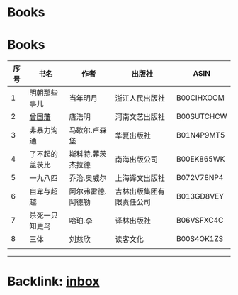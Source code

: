 # Books


# Books

| 序号 | 书名             | 作者              | 出版社                   | ASIN       |
|------|------------------|-------------------|--------------------------|------------|
| 1    | 明朝那些事儿     | 当年明月          | 浙江人民出版社           | B00CIHXOOM |
| 2    | [曾国藩](曾国藩) | 唐浩明            | 河南文艺出版社           | B00SUTCHCW |
| 3    | 非暴力沟通       | 马歇尔.卢森堡     | 华夏出版社               | B01N4P9MT5 |
| 4    | 了不起的盖茨比   | 斯科特.菲茨杰拉德 | 南海出版公司             | B00EK865WK |
| 5    | 一九八四         | 乔治.奥威尔       | 上海译文出版社           | B072V78NP4 |
| 6    | 自卑与超越       | 阿尔弗雷德.阿德勒 | 吉林出版集团有限责任公司 | B013GD8VEY |
| 7    | 杀死一只知更鸟   | 哈珀.李           | 译林出版社               | B06VSFXC4C |
| 8    | 三体             | 刘慈欣            | 读客文化                 | B00S4OK1ZS |
|      |                  |                   |                          |            |

---

# Backlink: [inbox](inbox)


